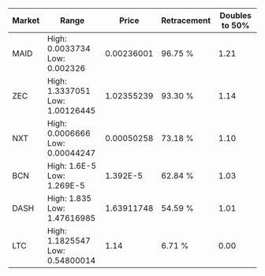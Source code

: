 | Market | Range | Price| Retracement | Doubles to 50% |
| --- | --- | --- | --- | --- |
| MAID | High: 0.0033734<br />Low: 0.002326 | 0.00236001 | 96.75 % | 1.21 |
| ZEC | High: 1.3337051<br />Low: 1.00126445 | 1.02355239 | 93.30 % | 1.14 |
| NXT | High: 0.0006666<br />Low: 0.00044247 | 0.00050258 | 73.18 % | 1.10 |
| BCN | High: 1.6E-5<br />Low: 1.269E-5 | 1.392E-5 | 62.84 % | 1.03 |
| DASH | High: 1.835<br />Low: 1.47616985 | 1.63911748 | 54.59 % | 1.01 |
| LTC | High: 1.1825547<br />Low: 0.54800014 | 1.14 | 6.71 % | 0.00 |
